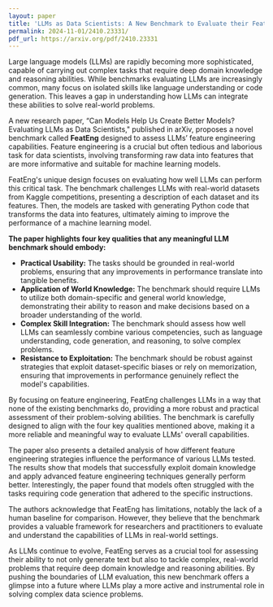 ```yaml
---
layout: paper
title: 'LLMs as Data Scientists: A New Benchmark to Evaluate their Feature Engineering Abilities'
permalink: 2024-11-01/2410.23331/
pdf_url: https://arxiv.org/pdf/2410.23331
---
```


Large language models (LLMs) are rapidly becoming more sophisticated, capable of carrying out complex tasks that require deep domain knowledge and reasoning abilities. While benchmarks evaluating LLMs are increasingly common, many focus on isolated skills like language understanding or code generation. This leaves a gap in understanding how LLMs can integrate these abilities to solve real-world problems.

A new research paper, “Can Models Help Us Create Better Models? Evaluating LLMs as Data Scientists," published in arXiv, proposes a novel benchmark called **FeatEng** designed to assess LLMs’ feature engineering capabilities. Feature engineering is a crucial but often tedious and laborious task for data scientists, involving transforming raw data into features that are more informative and suitable for machine learning models.  

FeatEng's unique design focuses on evaluating how well LLMs can perform this critical task. The benchmark challenges LLMs with real-world datasets from Kaggle competitions, presenting a description of each dataset and its features. Then, the models are tasked with generating Python code that transforms the data into features, ultimately aiming to improve the performance of a machine learning model. 

**The paper highlights four key qualities that any meaningful LLM benchmark should embody:**

* **Practical Usability:** The tasks should be grounded in real-world problems, ensuring that any improvements in performance translate into tangible benefits. 
* **Application of World Knowledge:** The benchmark should require LLMs to utilize both domain-specific and general world knowledge, demonstrating their ability to reason and make decisions based on a broader understanding of the world. 
* **Complex Skill Integration:** The benchmark should assess how well LLMs can seamlessly combine various competencies, such as language understanding, code generation, and reasoning, to solve complex problems. 
* **Resistance to Exploitation:** The benchmark should be robust against strategies that exploit dataset-specific biases or rely on memorization, ensuring that improvements in performance genuinely reflect the model's capabilities. 

By focusing on feature engineering, FeatEng challenges LLMs in a way that none of the existing benchmarks do, providing a more robust and practical assessment of their problem-solving abilities. The benchmark is carefully designed to align with the four key qualities mentioned above, making it a more reliable and meaningful way to evaluate LLMs' overall capabilities.

The paper also presents a detailed analysis of how different feature engineering strategies influence the performance of various LLMs tested. The results show that models that successfully exploit domain knowledge and apply advanced feature engineering techniques generally perform better. Interestingly, the paper found that models often struggled with the tasks requiring code generation that adhered to the specific instructions. 

The authors acknowledge that FeatEng has limitations, notably the lack of a human baseline for comparison. However, they believe that the benchmark provides a valuable framework for researchers and practitioners to evaluate and understand the capabilities of LLMs in real-world settings.  

As LLMs continue to evolve, FeatEng serves as a crucial tool for assessing their ability to not only generate text but also to tackle complex, real-world problems that require deep domain knowledge and reasoning abilities. By pushing the boundaries of LLM evaluation, this new benchmark offers a glimpse into a future where LLMs play a more active and instrumental role in solving complex data science problems.